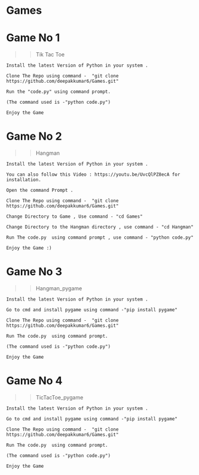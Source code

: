 # Games


# Game No 1

>> Tik Tac Toe

    Install the latest Version of Python in your system .

    Clone The Repo using command -  "git clone https://github.com/deepakkumar6/Games.git"

    Run the "code.py" using command prompt.

    (The command used is -"python code.py")

    Enjoy the Game



# Game No 2

>> Hangman

    Install the latest Version of Python in your system .

    You can also follow this Video : https://youtu.be/UvcQlPZ8ecA for installation.

    Open the command Prompt .

    Clone The Repo using command -  "git clone https://github.com/deepakkumar6/Games.git"

    Change Directory to Game , Use command - "cd Games"

    Change Directory to the Hangman directory , use command - "cd Hangman"

    Run The code.py  using command prompt , use command - "python code.py"

    Enjoy the Game :)



# Game No 3

>> Hangman_pygame

    Install the latest Version of Python in your system .

    Go to cmd and install pygame using command -"pip install pygame"

    Clone The Repo using command -  "git clone https://github.com/deepakkumar6/Games.git"

    Run The code.py  using command prompt.

    (The command used is -"python code.py")

    Enjoy the Game

# Game No 4

>> TicTacToe_pygame

    Install the latest Version of Python in your system .

    Go to cmd and install pygame using command -"pip install pygame"

    Clone The Repo using command -  "git clone https://github.com/deepakkumar6/Games.git"

    Run The code.py  using command prompt.

    (The command used is -"python code.py")

    Enjoy the Game
